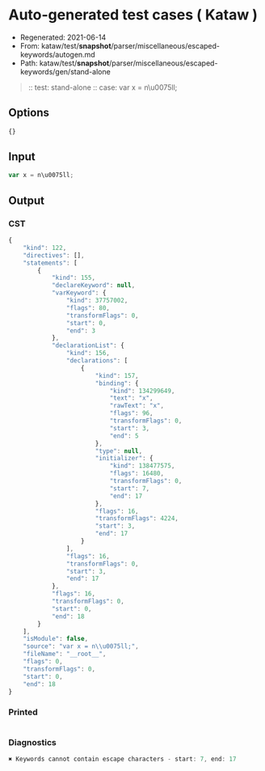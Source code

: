 # Auto-generated test cases ( Kataw )
- Regenerated: 2021-06-14
- From: kataw/test/__snapshot__/parser/miscellaneous/escaped-keywords/autogen.md
- Path: kataw/test/__snapshot__/parser/miscellaneous/escaped-keywords/gen/stand-alone
> :: test: stand-alone
> :: case: var x = n\u0075ll;
## Options

`````js
{}
`````
## Input

`````js
var x = n\u0075ll;
`````
## Output

### CST

```javascript
{
    "kind": 122,
    "directives": [],
    "statements": [
        {
            "kind": 155,
            "declareKeyword": null,
            "varKeyword": {
                "kind": 37757002,
                "flags": 80,
                "transformFlags": 0,
                "start": 0,
                "end": 3
            },
            "declarationList": {
                "kind": 156,
                "declarations": [
                    {
                        "kind": 157,
                        "binding": {
                            "kind": 134299649,
                            "text": "x",
                            "rawText": "x",
                            "flags": 96,
                            "transformFlags": 0,
                            "start": 3,
                            "end": 5
                        },
                        "type": null,
                        "initializer": {
                            "kind": 138477575,
                            "flags": 16480,
                            "transformFlags": 0,
                            "start": 7,
                            "end": 17
                        },
                        "flags": 16,
                        "transformFlags": 4224,
                        "start": 3,
                        "end": 17
                    }
                ],
                "flags": 16,
                "transformFlags": 0,
                "start": 3,
                "end": 17
            },
            "flags": 16,
            "transformFlags": 0,
            "start": 0,
            "end": 18
        }
    ],
    "isModule": false,
    "source": "var x = n\\u0075ll;",
    "fileName": "__root__",
    "flags": 0,
    "transformFlags": 0,
    "start": 0,
    "end": 18
}
```

### Printed

```javascript

```

### Diagnostics

```javascript
✖ Keywords cannot contain escape characters - start: 7, end: 17

```

